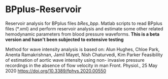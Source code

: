 # BPplus-Reservoir
Reservoir analysis for BPplus files *bRes_bpp*.
Matlab scripts to read BPplus files (\*.xml) and perform reservoir analysis 
and estimate some other related hemodynamic parameters from blood pressure waveforms.
**This is a beta version and hasn't been subjected to extensive testing**

Method for wave intensity analysis is based on: Alun Hughes, Chloe Park, Anenta Ramakrishnan, Jamil Mayet, Nish Chaturvedi, Kim Parker
Feasibility of estimation of aortic wave intensity using non- invasive pressure recordings in the absence of flow velocity in man
Front. Physiol., 25 May 2020 https://doi.org/10.3389/fphys.2020.00550
